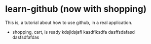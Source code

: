# learn-github (now with shopping)

This is, a tutorial about how to use github, in a real application.

- shopping, cart, is ready
kdsjldsjafl kasdflksdfa 
dasffsdafasd
dasfsdfafdas
